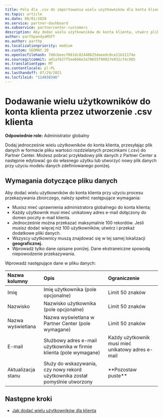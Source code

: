 ```yaml
---
title: Pola dla .csv do importowania wielu użytkowników dla konta klienta
ms.topic: article
ms.date: 08/01/2020
ms.service: partner-dashboard
ms.subservice: partnercenter-customers
description: Aby dodać wielu użytkowników do konta klienta, utwórz plik wartości rozdzielanych przecinkami (.csv) z odpowiednimi polami.
author: parthpandyaMSFT
ms.author: parthp
ms.localizationpriority: medium
ms.custom: SEOMAY.20
ms.openlocfilehash: 7d8cbeecf081dc82448625daeedc0ce21b31174e
ms.sourcegitcommit: ad1af627f5ee6b6e3a70655f90927e932cf4c985
ms.translationtype: MT
ms.contentlocale: pl-PL
ms.lasthandoff: 07/29/2021
ms.locfileid: "114838346"
---
```

# <a name="add-multiple-users-to-a-customer-account-by-creating-a-csv-file"></a>Dodawanie wielu użytkowników do konta klienta przez utworzenie .csv klienta

**Odpowiednie role:** Administrator globalny

Dodaj jednocześnie wielu użytkowników do konta klienta, przesyłając plik danych w formacie pliku wartości rozdzielanych przecinkami (.csv) do Partner Center. Możesz pobrać przykładowy plik danych z Partner Center a następnie edytować go do własnego użytku lub utworzyć nowy plik danych przy użyciu modelu danych zdefiniowanego poniżej.

## <a name="data-file-requirements"></a><a href="" id="creatingtheimportcsvfile"></a>Wymagania dotyczące pliku danych

Aby dodać wielu użytkowników do konta klienta przy użyciu procesu przekazywania zbiorczego, należy spełnić następujące wymagania:

- Musisz mieć uprawnienia administratora globalnego do konta klienta;
- Każdy użytkownik musi mieć unikatowy adres e-mail dołączony do domen poczty e-mail klienta.
- Jednocześnie można przekazać maksymalnie 100 rekordów. Jeśli musisz dodać więcej niż 100 użytkowników, utwórz i przekaż dodatkowe pliki danych.
- Wszyscy użytkownicy muszą znajdować się w tej samej lokalizacji **geograficznej.**
- Wprowadź tylko dane opisane poniżej. Dane ekstraneiczne spowodą niepowodzenie przekazywania.

Wprowadź następujące dane w pliku danych:

| **Nazwa kolumny** | **Opis**  | **Ograniczenie**  |
|:-------- |:------  |:----- |
| Imię  | Imię użytkownika (pole opcjonalne)  | Limit 50 znaków  |
| Nazwisko  | Nazwisko użytkownika (pole opcjonalne)  | Limit 50 znaków  |
| Nazwa wyświetlana    | Nazwa wyświetlana w Partner Center (pole wymagane)                            | Limit 50 znaków                         |
| E-mail   | Służbowy adres e-mail użytkownika w firmie klienta (pole wymagane)           | Każdy użytkownik musi mieć unikatowy adres e-mail |
| Aktualizacja stanu   | Służy do wskazywania, czy nowy rekord użytkownika został pomyślnie utworzony | \*\*Pozostaw puste\*\*                        |

## <a name="next-steps"></a>Następne kroki

- [Jak dodać wielu użytkowników dla klienta](adding-multiple-users-to-a-customer-account.md)